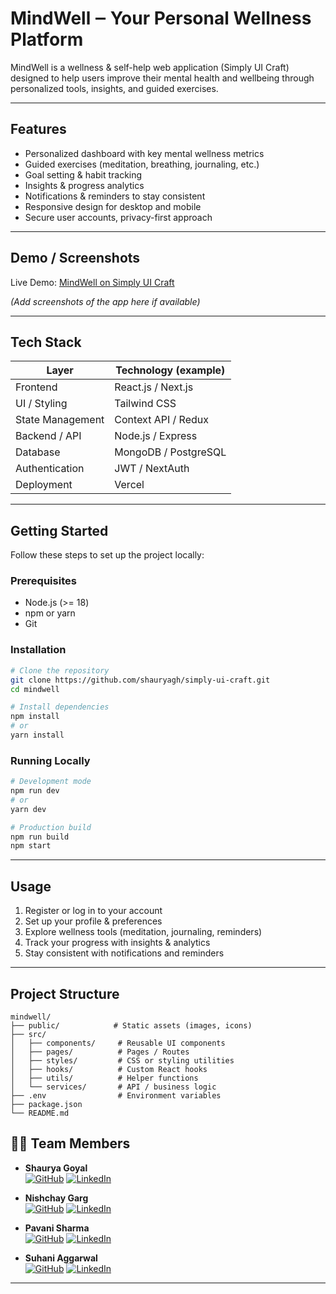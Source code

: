 # MindWell ‒ Your Personal Wellness Platform

MindWell is a wellness & self-help web application (Simply UI Craft) designed to help users improve their mental health and wellbeing through personalized tools, insights, and guided exercises.

---

## Features

- Personalized dashboard with key mental wellness metrics  
- Guided exercises (meditation, breathing, journaling, etc.)  
- Goal setting & habit tracking  
- Insights & progress analytics  
- Notifications & reminders to stay consistent  
- Responsive design for desktop and mobile  
- Secure user accounts, privacy-first approach  

---

## Demo / Screenshots

Live Demo: [MindWell on Simply UI Craft](https://simply-ui-craft.vercel.app/)  

*(Add screenshots of the app here if available)*

---

## Tech Stack

| Layer | Technology (example) |
|---|---|
| Frontend | React.js / Next.js |
| UI / Styling | Tailwind CSS |
| State Management | Context API / Redux |
| Backend / API | Node.js / Express |
| Database | MongoDB / PostgreSQL |
| Authentication | JWT / NextAuth |
| Deployment | Vercel |

---

## Getting Started

Follow these steps to set up the project locally:

### Prerequisites

- Node.js (>= 18)  
- npm or yarn  
- Git  

### Installation

```bash
# Clone the repository
git clone https://github.com/shauryagh/simply-ui-craft.git
cd mindwell

# Install dependencies
npm install
# or
yarn install
```

### Running Locally

```bash
# Development mode
npm run dev
# or
yarn dev

# Production build
npm run build
npm start
```

---

## Usage

1. Register or log in to your account  
2. Set up your profile & preferences  
3. Explore wellness tools (meditation, journaling, reminders)  
4. Track your progress with insights & analytics  
5. Stay consistent with notifications and reminders  

---

## Project Structure

```plaintext
mindwell/
├── public/            # Static assets (images, icons)
├── src/
│   ├── components/     # Reusable UI components
│   ├── pages/          # Pages / Routes
│   ├── styles/         # CSS or styling utilities
│   ├── hooks/          # Custom React hooks
│   ├── utils/          # Helper functions
│   └── services/       # API / business logic
├── .env                # Environment variables
├── package.json
└── README.md
```


## 👨‍💻 Team Members

- **Shaurya Goyal**  
  [![GitHub](https://img.shields.io/badge/GitHub-000?logo=github&logoColor=white)](https://github.com/shauryagh)
  [![LinkedIn](https://img.shields.io/badge/LinkedIn-0A66C2?logo=linkedin&logoColor=white)](https://www.linkedin.com/in/shaurya1207/)

- **Nishchay Garg**  
  [![GitHub](https://img.shields.io/badge/GitHub-000?logo=github&logoColor=white)](https://github.com/Nishchay71177)
  [![LinkedIn](https://img.shields.io/badge/LinkedIn-0A66C2?logo=linkedin&logoColor=white)](https://www.linkedin.com/in/nishchay-garg-a04994351/)

- **Pavani Sharma**  
  [![GitHub](https://img.shields.io/badge/GitHub-000?logo=github&logoColor=white)](https://github.com/pavanisharma18)
  [![LinkedIn](https://img.shields.io/badge/LinkedIn-0A66C2?logo=linkedin&logoColor=white)](https://www.linkedin.com/in/pavani-sharma-250444361)

- **Suhani Aggarwal**  
  [![GitHub](https://img.shields.io/badge/GitHub-000?logo=github&logoColor=white)](https://github.com/dpsvnsuha13039-wq)
  [![LinkedIn](https://img.shields.io/badge/LinkedIn-0A66C2?logo=linkedin&logoColor=white)](https://www.linkedin.com/in/suhani-aggarwal-478657323)

---
